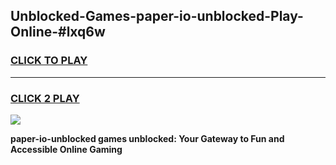
## Unblocked-Games-paper-io-unblocked-Play-Online-#lxq6w
<h3>
<a href="https://premium.freeplayer.one?title=paper-io-unblocked&ref=27F">CLICK TO PLAY</a></h3>
<hr>

<h3>
<a href="https://premium.freeplayer.one?title=paper-io-unblocked&ref=27F">CLICK 2 PLAY</a>
  
</h3>

<a href="https://premium.freeplayer.one?title=paper-io-unblocked&ref=27F"><img src="https://clearcache.store/games.png"></a>


**paper-io-unblocked games unblocked: Your Gateway to Fun and Accessible Online Gaming**
